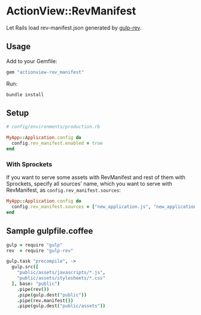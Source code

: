 # ActionView::RevManifest

Let Rails load rev-manifest.json generated by [gulp-rev](https://github.com/sindresorhus/gulp-rev).

## Usage

Add to your Gemfile:

```rb
gem "actionview-rev_manifest"
```

Run:

```
bundle install
```

## Setup

```rb
# config/environments/production.rb

MyApp::Application.config do
  config.rev_manifest.enabled = true
end
```

### With Sprockets

If you want to serve some assets with RevManifest and rest of them with Sprockets, specify all
sources' name, which you want to serve with RevManifest, as `config.rev_manifest.sources`:

```rb
MyApp::Application.config do
  config.rev_manifest.sources = ["new_application.js", "new_application.css"]
end
```

## Sample gulpfile.coffee

```coffee
gulp = require "gulp"
rev  = require "gulp-rev"

gulp.task "precompile", ->
  gulp.src([
    "public/assets/javascripts/*.js",
    "public/assets/stylesheets/*.css"
  ], base: "public")
    .pipe(rev())
    .pipe(gulp.dest("public"))
    .pipe(rev.manifest())
    .pipe(gulp.dest("public/assets"))
```
